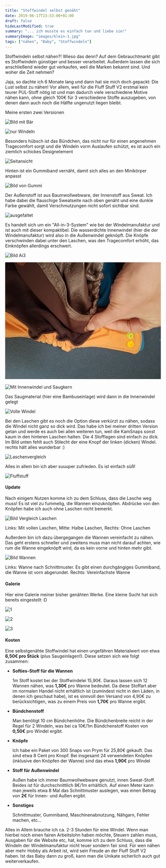 ```yaml
---
title: "Stoffwindel selbst genäht"
date: 2019-06-17T23:53:00+01:00
draft: false
hideLastModified: true
summary: "... ich musste es einfach tun und liebe sie!"
summaryImage: "images/klein-1.jpg"
tags: ["nähen", "Baby", "Stoffwindeln"]
---
```


Stoffwindeln selbst nähen?! Wieso das denn? Auf dem Gebrauchtmarkt gibt es Stoffwindeln günstiger und besser verarbeitet. Außerdem lassen die sich anschließend wieder gut verkaufen, weil die Marken bekannt sind. Und woher die Zeit nehmen?

Jaja, so dachte ich 6 Monate lang und dann hat sie mich doch gepackt: Die Lust selbst zu nähen! Vor allem, weil für die Fluff Stuff V2 erstmal kein teurer PUL-Stoff nötig ist und man dadurch viele verschiedene Motive nähen kann, ohne gleich 100€ für 3 verschiedene Stoffe auszugeben, von denen dann auch noch die Hälfte ungenutzt liegen bleibt.

Meine ersten zwei Versionen

![Bild mit Bär](images/klein-2.jpg)

![nur Windeln](images/klein-1.jpg)

Besonders hübsch ist das Bündchen, das nicht nur für einen angenehmen Tragecomfort sorgt und die Windeln vorm Auslaufen schützt, es ist auch ein ziemlich schickes Designelement

![Seitansicht](images/klein-3.jpg)

Hinten ist ein Gummiband vernäht, damit sich alles an den Minikörper anpasst

![Bild von Gummi](images/klein-18.jpg)

Der Außenstoff ist aus Baumwollwebware, der Innenstoff aus Sweat. Ich habe dabei die flauschige Sweatseite nach oben genäht und eine dunkle Farbe gewählt, damit Verschmutzungen nicht sofort sichtbar sind.

![ausgefaltet](images/aufgefaltet.jpg)

Es handelt sich um ein "All-in-3-System" wie bei der Windelmanufaktur und ist auch mit dieser kompaktibel. Die wasserdichte Innenwindel (hier die der Windelmanufaktur) wird also in die Außenwindel geknöpft. Die Knöpfe verschwinden dabei unter den Laschen, was den Tragecomfort erhöht, das Einknöpfen allerdings erschwert. 

![Bild Ai3](images/aklein-2.jpg)

![einknöpfen](images/einknöpfen.jpg)

![Mit Innenwindel und Saugkern](images/klein-16.jpg)

Das Saugmaterial (hier eine Bambuseinlage) wird dann in die Innenwindel gelegt

![Volle Windel](images/aklein-7.jpg)

Bei den Laschen gibt es noch die Option diese verkürzt zu nähen, sodass die Windel nicht ganz so dick wird. Das habe ich bei meiner dritten Version getan und werde es auch bei allen weiteren tun, weil die KamSnaps sonst kaum in den hinteren Laschen halten. Die 4 Stofflagen sind einfach zu dick.  Im Bild unten fehlt auch Stilecht der eine Knopf der linken (dicken) Windel. rechts hält alles wunderbar :)

![Laschenvergleich](images/Laschen.jpg)

 Alles in allem bin ich aber suuuper zufrieden. Es ist einfach süß!

![Fluffstuff](images/FluffStuff.jpg)

#### Update

Nach einigem Nutzen komme ich zu dem Schluss, dass die Lasche weg muss! Es ist viel zu fummelig, die Wannen einzuknöpfen. Abdrücke von den Knöpfen habe ich auch ohne Laschen nicht bemerkt. 

![Bild Vergleich Laschen](images/aklein-4.jpg)

Links: Mit vollen Laschen, Mitte: Halbe Laschen, Rechts: Ohne Laschen

Außerdem bin ich dazu übergegangen die Wannen vereinfacht zu nähen. Das geht erstens schneller und zweitens muss man nicht darauf achten, wie rum die Wanne eingeknöpft wird, da es kein vorne und hinten mehr gibt.

![Bild Wannen](images/aklein-3.jpg)

Links: Wanne nach Schnittmuster. Es gibt einen durchgängiges Gummiband, die Wanne ist vorn abgerundet. Rechts: Vereinfachste Wanne

#### Galerie

Hier eine Galerie meiner bisher genähten Werke. Eine kleine Sucht hat sich bereits eingestellt :D

![1](images/11.jpg)

![2](images/12.jpg)

![3](images/13.jpg)

#### Kosten

Eine selbstgenähte Stoffwindel hat einen ungefähren Materialwert von etwa **6,50€ pro Stück** (plus Saugeinlagen!). Diese setzen sich wie folgt zusammen:

- **Softies-Stoff für die Wannen**
  
  1m Stoff kostet bei der Stoffwindelei 15,90€. Daraus lassen sich 12 Wannen nähen, was **1,30€** pro Wanne bedeutet. Da diese Stoffart aber im normalen Handel nicht erhältlich ist (zumindest nicht in den Läden, in denen ich geschaut habe), ist es sinnvoll den Versand von 4,90€ zu berücksichtigen, was zu einem Preis von **1,70€** pro Wanne ergibt.

- **Bündchenstoff**
  
  Man benötigt 10 cm Bündchenhöhe. Die Bündchenbreite reicht in der Regel für 2 Windeln, was bei ca 10€/1m Bündchenstoff Kosten von **0,50€** pro Windel ergibt.

- **Knöpfe**
  
  Ich habe ein Paket von 300 Snaps von Prym für 25,80€ gekauft. Das sind etwa 8 Cent pro Knopf. Bei insgesamt 24 verwendeten Knöpfen (inklusive den Knöpfen der Wanne) sind das etwa **1,90€** pro Windel

- **Stoff für Außenwindel**
  
  Außen habe ich immer Baumwollwebware genutzt, innen Sweat-Stoff. Beides ist für durchschnittlich 8€/1m erhältlich. Auf einen Meter kann man jeweils etwa 8 Mal das Schnittmuster auslegen, was einen Betrag von **2€** für Innen- und Außen ergibt.

- **Sonstiges**
  
  Schnittmuster, Gummiband, Maschinenabnutzung, Nähgarn, Fehler machen, etc...

Alles in Allem brauche ich ca. 2-3 Stunden für eine Windel. Wenn man hierbei noch einen fairen Arbeitslohn haben möchte, Steuern zahlen muss, Ausgaben für die Website etc, hat, komme ich zu dem Schluss, dass die Windeln der Windelmanufaktur nicht teuer sondern fair sind. Für wen nähen aber mehr Hobby als Arbeit ist, wird sein Freude an der Fluff Stuff V2 haben. Ist das Baby dann zu groß, kann man die Unikate sicherlich auch gut weiterverkaufen.
